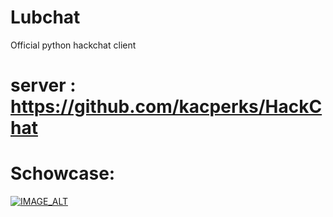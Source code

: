 # Lubchat
Official python hackchat client

# server : https://github.com/kacperks/HackChat

# Schowcase:
[![IMAGE_ALT](https://img.youtube.com/vi/lbospO9e3G0/0.jpg)](https://www.youtube.com/watch?v=lbospO9e3G0)
